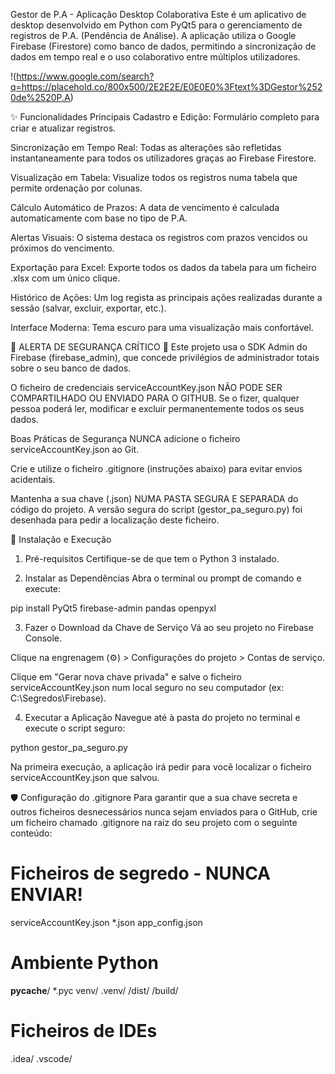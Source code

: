Gestor de P.A - Aplicação Desktop Colaborativa
Este é um aplicativo de desktop desenvolvido em Python com PyQt5 para o gerenciamento de registros de P.A. (Pendência de Análise). A aplicação utiliza o Google Firebase (Firestore) como banco de dados, permitindo a sincronização de dados em tempo real e o uso colaborativo entre múltiplos utilizadores.

!(https://www.google.com/search?q=https://placehold.co/800x500/2E2E2E/E0E0E0%3Ftext%3DGestor%2520de%2520P.A)

✨ Funcionalidades Principais
Cadastro e Edição: Formulário completo para criar e atualizar registros.

Sincronização em Tempo Real: Todas as alterações são refletidas instantaneamente para todos os utilizadores graças ao Firebase Firestore.

Visualização em Tabela: Visualize todos os registros numa tabela que permite ordenação por colunas.

Cálculo Automático de Prazos: A data de vencimento é calculada automaticamente com base no tipo de P.A.

Alertas Visuais: O sistema destaca os registros com prazos vencidos ou próximos do vencimento.

Exportação para Excel: Exporte todos os dados da tabela para um ficheiro .xlsx com um único clique.

Histórico de Ações: Um log regista as principais ações realizadas durante a sessão (salvar, excluir, exportar, etc.).

Interface Moderna: Tema escuro para uma visualização mais confortável.

🚨 ALERTA DE SEGURANÇA CRÍTICO 🚨
Este projeto usa o SDK Admin do Firebase (firebase_admin), que concede privilégios de administrador totais sobre o seu banco de dados.

O ficheiro de credenciais serviceAccountKey.json NÃO PODE SER COMPARTILHADO OU ENVIADO PARA O GITHUB. Se o fizer, qualquer pessoa poderá ler, modificar e excluir permanentemente todos os seus dados.

Boas Práticas de Segurança
NUNCA adicione o ficheiro serviceAccountKey.json ao Git.

Crie e utilize o ficheiro .gitignore (instruções abaixo) para evitar envios acidentais.

Mantenha a sua chave (.json) NUMA PASTA SEGURA E SEPARADA do código do projeto. A versão segura do script (gestor_pa_seguro.py) foi desenhada para pedir a localização deste ficheiro.

🚀 Instalação e Execução
1. Pré-requisitos
Certifique-se de que tem o Python 3 instalado.

2. Instalar as Dependências
Abra o terminal ou prompt de comando e execute:

pip install PyQt5 firebase-admin pandas openpyxl

3. Fazer o Download da Chave de Serviço
Vá ao seu projeto no Firebase Console.

Clique na engrenagem (⚙️) > Configurações do projeto > Contas de serviço.

Clique em "Gerar nova chave privada" e salve o ficheiro serviceAccountKey.json num local seguro no seu computador (ex: C:\Segredos\Firebase).

4. Executar a Aplicação
Navegue até à pasta do projeto no terminal e execute o script seguro:

python gestor_pa_seguro.py

Na primeira execução, a aplicação irá pedir para você localizar o ficheiro serviceAccountKey.json que salvou.

🛡️ Configuração do .gitignore
Para garantir que a sua chave secreta e outros ficheiros desnecessários nunca sejam enviados para o GitHub, crie um ficheiro chamado .gitignore na raiz do seu projeto com o seguinte conteúdo:

# Ficheiros de segredo - NUNCA ENVIAR!
serviceAccountKey.json
*.json
app_config.json

# Ambiente Python
__pycache__/
*.pyc
venv/
.venv/
/dist/
/build/

# Ficheiros de IDEs
.idea/
.vscode/
